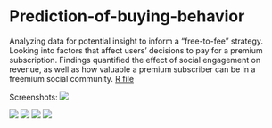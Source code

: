 # Prediction-of-buying-behavior
Analyzing data for potential insight to inform a “free-to-fee” strategy. Looking into factors that affect users’ decisions to pay for a premium subscription. Findings quantified the effect of social engagement on revenue, as well as how valuable a premium subscriber can be in a freemium social community.
[R file](https://mpavlenk.github.io/Prediction-of-buying-behavior/Prediction_of_buying_behavior.html)

Screenshots:
<img src="https://mpavlenk.github.io/Prediction-of-buying-behavior/img/image1.JPG">

<img src="https://mpavlenk.github.io/Prediction-of-buying-behavior/img/image2.JPG">

<img src="https://mpavlenk.github.io/Prediction-of-buying-behavior/img/image3.JPG">

<img src="https://mpavlenk.github.io/Prediction-of-buying-behavior/img/image4.JPG">

<img src="https://mpavlenk.github.io/Prediction-of-buying-behavior/img/image5.JPG">


